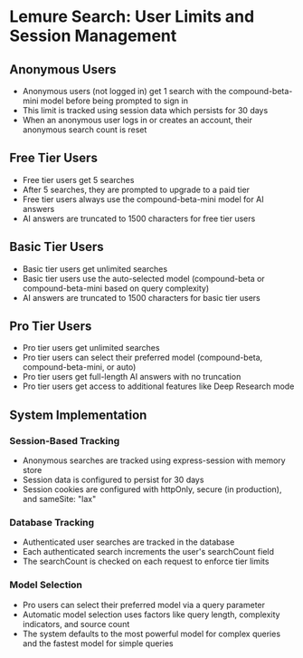 # Lemure Search: User Limits and Session Management

## Anonymous Users

- Anonymous users (not logged in) get 1 search with the compound-beta-mini model before being prompted to sign in
- This limit is tracked using session data which persists for 30 days
- When an anonymous user logs in or creates an account, their anonymous search count is reset

## Free Tier Users

- Free tier users get 5 searches
- After 5 searches, they are prompted to upgrade to a paid tier
- Free tier users always use the compound-beta-mini model for AI answers
- AI answers are truncated to 1500 characters for free tier users

## Basic Tier Users

- Basic tier users get unlimited searches
- Basic tier users use the auto-selected model (compound-beta or compound-beta-mini based on query complexity)
- AI answers are truncated to 1500 characters for basic tier users

## Pro Tier Users

- Pro tier users get unlimited searches
- Pro tier users can select their preferred model (compound-beta, compound-beta-mini, or auto)
- Pro tier users get full-length AI answers with no truncation
- Pro tier users get access to additional features like Deep Research mode

## System Implementation

### Session-Based Tracking

- Anonymous searches are tracked using express-session with memory store
- Session data is configured to persist for 30 days
- Session cookies are configured with httpOnly, secure (in production), and sameSite: "lax"

### Database Tracking

- Authenticated user searches are tracked in the database
- Each authenticated search increments the user's searchCount field
- The searchCount is checked on each request to enforce tier limits

### Model Selection

- Pro users can select their preferred model via a query parameter
- Automatic model selection uses factors like query length, complexity indicators, and source count
- The system defaults to the most powerful model for complex queries and the fastest model for simple queries
